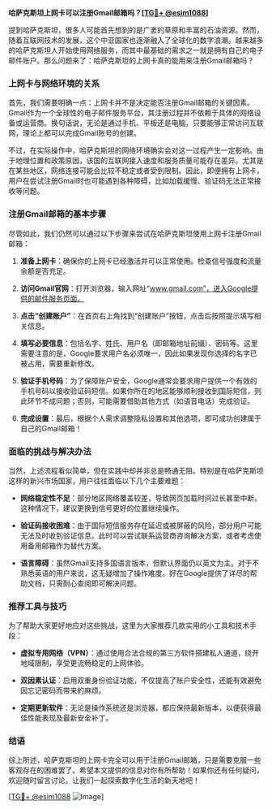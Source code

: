 **哈萨克斯坦上网卡可以注册Gmail邮箱吗？[[TG💪+ @esim1088](https://t.me/s/esim1088)]**

提到哈萨克斯坦，很多人可能首先想到的是广袤的草原和丰富的石油资源。然而，随着互联网技术的发展，这个中亚国家也逐渐融入了全球化的数字浪潮。越来越多的哈萨克斯坦人开始使用网络服务，而其中最基础的需求之一就是拥有自己的电子邮件账户。那么问题来了：哈萨克斯坦的上网卡真的能用来注册Gmail邮箱吗？

### 上网卡与网络环境的关系

首先，我们需要明确一点：上网卡并不是决定能否注册Gmail邮箱的关键因素。Gmail作为一个全球性的电子邮件服务平台，其注册过程并不依赖于具体的网络设备或运营商。换句话说，无论是通过手机、平板还是电脑，只要能够正常访问互联网，理论上都可以完成Gmail账号的创建。

不过，在实际操作中，哈萨克斯坦的网络环境确实会对这一过程产生一定影响。由于地理位置和政策原因，该国的互联网接入速度和服务质量可能存在差异。尤其是在某些地区，网络连接可能会比较不稳定或者受到限制。因此，即便拥有上网卡，用户在尝试注册Gmail时也可能遇到各种障碍，比如加载缓慢、验证码无法正常接收等问题。

### 注册Gmail邮箱的基本步骤

尽管如此，我们仍然可以通过以下步骤来尝试在哈萨克斯坦使用上网卡注册Gmail邮箱：

1. **准备上网卡**：确保你的上网卡已经激活并可以正常使用。检查信号强度和流量余额是否充足。
   
2. **访问Gmail官网**：打开浏览器，输入网址“www.gmail.com”，进入Google提供的邮件服务页面。

3. **点击“创建账户”**：在首页右上角找到“创建账户”按钮，点击后按照提示填写相关信息。

4. **填写必要信息**：包括名字、姓氏、用户名（即邮箱地址前缀）、密码等。这里需要注意的是，Google要求用户名必须唯一，因此如果发现你选择的名字已被占用，需要重新修改。

5. **验证手机号码**：为了保障账户安全，Google通常会要求用户提供一个有效的手机号码以接收验证码短信。如果你所在的地区能够顺利接收到国际短信，则此环节不成问题；否则，可能需要借助其他方式（如语音电话）完成验证。

6. **完成设置**：最后，根据个人需求调整隐私设置和其他选项，即可成功创建属于自己的Gmail邮箱！

### 面临的挑战与解决办法

当然，上述流程看似简单，但在实践中却并非总是畅通无阻。特别是在哈萨克斯坦这样的新兴市场国家，用户往往面临以下几个主要难题：

- **网络稳定性不足**：部分地区网络覆盖较差，导致网页加载时间过长甚至中断。这种情况下，建议更换到信号更好的位置继续操作。
  
- **验证码接收困难**：由于国际短信服务存在延迟或被屏蔽的风险，部分用户可能无法及时收到验证信息。此时可以尝试联系运营商咨询解决方案，或者考虑使用备用邮箱作为替代方案。

- **语言障碍**：虽然Gmail支持多国语言版本，但默认界面仍以英文为主。对于不熟悉英语的用户来说，这无疑增加了操作难度。好在Google提供了详尽的帮助文档，只需耐心查阅即可解决问题。

### 推荐工具与技巧

为了帮助大家更好地应对这些挑战，这里为大家推荐几款实用的小工具和技术手段：

- **虚拟专用网络（VPN）**：通过使用合法合规的第三方软件搭建私人通道，绕开地域限制，享受更流畅稳定的上网体验。
  
- **双因素认证**：启用双重身份验证功能，不仅提高了账户安全性，还能有效避免因忘记密码而带来的麻烦。

- **定期更新软件**：无论是操作系统还是浏览器，都应保持最新版本，以便获得最佳性能表现及最新安全补丁。

### 结语

综上所述，哈萨克斯坦的上网卡完全可以用于注册Gmail邮箱，只是需要克服一些客观存在的困难罢了。希望本文提供的信息对你有所帮助！如果你还有任何疑问，欢迎随时留言讨论。让我们一起探索数字化生活的新天地吧！

[[TG💪+ @esim1088](https://t.me/s/esim1088) ![Image](https://i.postimg.cc/4NQfJmqS/Snipaste-2025-05-13-00-14-12.png)]